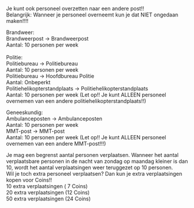 Je kunt ook personeel overzetten naar een andere post!!<br/>
Belangrijk: Wanneer je personeel overneemt kun je dat NIET ongedaan maken!!!!<br/>

Brandweer:<br/>
Brandweerpost -> Brandweerpost<br/>
Aantal: 10 personen per week<br/>
<br/>
Politie:<br/>
Politiebureau -> Politiebureau<br/>
Aantal: 10 personen per week<br/>
Politiebureau -> Hoofdbureau Politie<br/>
Aantal: Onbeperkt<br/>
Politiehelikopterstandplaats -> Politiehelikopterstandplaats<br/>
Aantal: 10 personen per week (Let op!! Je kunt ALLEEN personeel overnemen van een andere politiehelikopterstandplaats!!)<br/>

Geneeskundig:<br/>
Ambulanceposten -> Ambulanceposten<br/>
Aantal: 10 personen per week<br/>
MMT-post -> MMT-post<br/>
Aantal: 10 personen per week (Let op!! Je kunt ALLEEN personeel overnemen van een andere MMT-post!!!)<br/>


Je mag een begrenst aantal personen verplaatsen. Wanneer het aantal verplaatsbare personen in de nacht van zondag op maandag kleiner is dan 10, wordt het aantal verplaatsingen weer teruggezet op 10 personen.<br/>
Wil je toch extra personeel verplaatsen? Dan kun je extra verplaatsingen kopen voor Coins!!<br/>
10 extra verplaatsingen ( 7 Coins)<br/>
20 extra verplaatsingen (12 Coins)<br/>
50 extra verplaatsingen (24 Coins)<br/>
